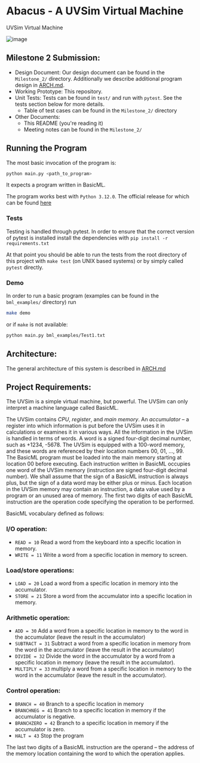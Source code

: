 # Abacus - A UVSim Virtual Machine

UVSim Virtual Machine

![image](https://github.com/alex0112/abacus/assets/7142972/ea29fa8f-236c-4a23-92a1-361781afffa1)

## Milestone 2 Submission:

- Design Document: Our design document can be found in the `Milestone_2/` directory. Additionally we describe additional program design in [ARCH.md](https://github.com/alex0112/abacus/blob/main/ARCH.md).
- Working Prototype: This repository.
- Unit Tests: Tests can be found in `test/` and run with `pytest`. See the tests section below for more details.
  - Table of test cases can be found in the `Milestone_2/` directory
- Other Documents: 
  - This README (you're reading it)
  - Meeting notes can be found in the `Milestone_2/`

## Running the Program

The most basic invocation of the program is:

```bash
python main.py <path_to_program>
```

It expects a program written in BasicML.

The program works best with `Python 3.12.0`. The official release for which can be found [here](https://www.python.org/downloads/release/python-3120/)

### Tests
Testing is handled through pytest. In order to ensure that the correct version of pytest is installed install the dependencies with `pip install -r requirements.txt`

At that point you should be able to run the tests from the root directory of this project with `make test` (on UNIX based systems) or by simply called `pytest` directly.

### Demo
In order to run a basic program (examples can be found in the `bml_examples/` directory) run

```bash
make demo
```

or if `make` is not available:

```bash
python main.py bml_examples/Test1.txt
```

## Architecture:
The general architecture of this system is described in [ARCH.md](https://github.com/alex0112/abacus/blob/main/ARCH.md)

## Project Requirements:
The UVSim is a simple virtual machine, but powerful. The UVSim can only interpret a machine language called BasicML.

The UVSim contains *CPU*, *register*, and *main memory*. An *accumulator* – a register into which information is put before the UVSim uses it in calculations or examines it in various ways. All the information in the UVSim is handled in terms of words. A word is a signed four-digit decimal number, such as +1234, -5678. The UVSim is equipped with a 100-word memory, and these words are referenced by their location numbers 00, 01, ..., 99. The BasicML program must be loaded into the main memory starting at location 00 before executing. Each instruction written in BasicML occupies one word of the UVSim memory (instruction are signed four-digit decimal number). We shall assume that the sign of a BasicML instruction is always plus, but the sign of a data word may be either plus or minus. Each location in the UVSim memory may contain an instruction, a data value used by a program or an unused area of memory. The first two digits of each BasicML instruction are the operation code specifying the operation to be performed.

BasicML vocabulary defined as follows:

### I/O operation:

- `READ = 10`  Read a word from the keyboard into a specific location in memory.
- `WRITE = 11` Write a word from a specific location in memory to screen.

### Load/store operations:

- `LOAD = 20` Load a word from a specific location in memory into the accumulator.
- `STORE = 21` Store a word from the accumulator into a specific location in memory.

### Arithmetic operation:

- `ADD = 30` Add a word from a specific location in memory to the word in the accumulator (leave the result in the accumulator)
- `SUBTRACT = 31` Subtract a word from a specific location in memory from the word in the accumulator (leave the result in the accumulator)
- `DIVIDE = 32` Divide the word in the accumulator by a word from a specific location in memory (leave the result in the accumulator).
- `MULTIPLY = 33` multiply a word from a specific location in memory to the word in the accumulator (leave the result in the accumulator).

### Control operation:

- `BRANCH = 40` Branch to a specific location in memory
- `BRANCHNEG = 41` Branch to a specific location in memory if the accumulator is negative.
- `BRANCHZERO = 42` Branch to a specific location in memory if the accumulator is zero.
- `HALT = 43` Stop the program

The last two digits of a BasicML instruction are the operand – the address of the memory location containing the word to which the operation applies.

